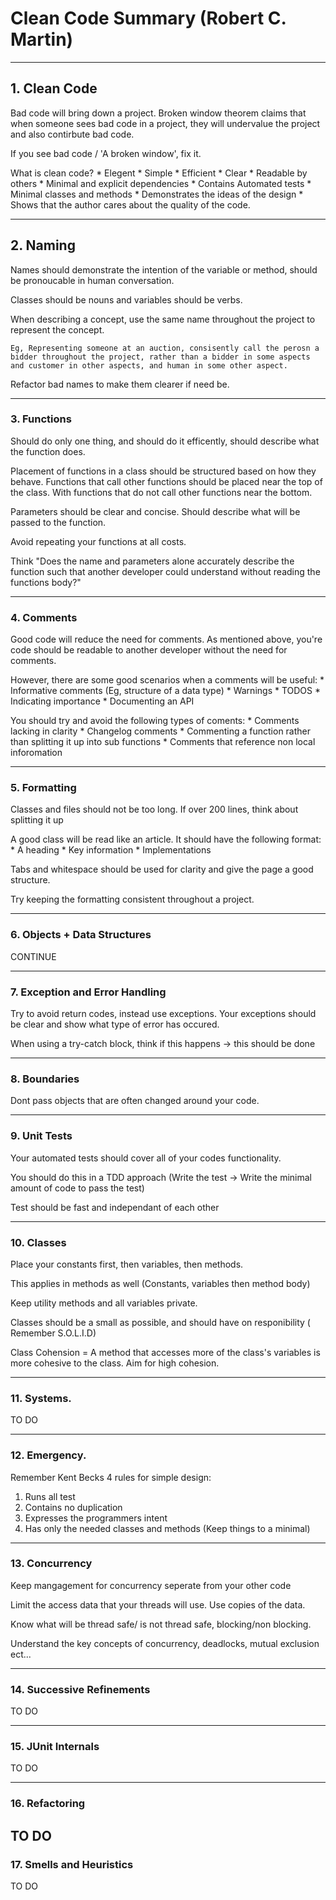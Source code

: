 # Clean Code Summary  (Robert C. Martin)

-------------------------------------------
## 1. Clean Code

Bad code will bring down a project. Broken window theorem claims that when someone sees bad code in a project, they will undervalue the project and also contirbute bad code. 

If you see bad code / 'A broken window', fix it.

What is clean code?
	* Elegent
	* Simple
	* Efficient 
	* Clear
	* Readable by others
	* Minimal and explicit dependencies
	* Contains Automated tests
	* Minimal classes and methods
	* Demonstrates the ideas of the design
	* Shows that the author cares about the quality of the code. 

---------------------------------------------

## 2. Naming

Names should demonstrate the intention of the variable or method, should be pronoucable in human conversation.

Classes should be nouns and variables should be verbs.

When describing a concept, use the same name throughout the project to represent the concept. 

	Eg, Representing someone at an auction, consisently call the perosn a bidder throughout the project, rather than a bidder in some aspects and customer in other aspects, and human in some other aspect.

Refactor bad names to make them clearer if need be.

---------------------------------------------
### 3. Functions

Should do only one thing, and should do it efficently, should describe what the function does.

Placement of functions in a class should be structured based on how they behave. Functions that call other functions should be placed near the top of the class. With functions that do not call other functions near the bottom.

Parameters should be clear and concise. Should describe what will be passed to the function.

Avoid repeating your functions at all costs. 

Think  "Does the name and parameters alone accurately
 describe the function such that another developer could understand without reading the functions body?"

-------------------------------------------

### 4. Comments

Good code will reduce the need for comments. As mentioned above, you're code should be readable to another developer without the need for comments.

However, there are some good scenarios when a comments will be useful:
	* Informative comments (Eg, structure of a data type)
	* Warnings
	* TODOS
	* Indicating importance
	* Documenting an API

You should try and avoid the following types of coments:
	* Comments lacking in clarity
	* Changelog comments
	* Commenting a function rather than splitting it up into sub functions
	* Comments that reference non local inforomation

--------------------------------------------------------------------

### 5. Formatting 

Classes and files should not be too long. If over 200 lines, think about splitting it up

A good class will be read like an article. It should have the following format:
	* A heading
	* Key information
	* Implementations

Tabs and whitespace should be used for clarity and give the page a good structure.

Try keeping the formatting consistent throughout a project.

-----------------------------------------------------------------

### 6. Objects + Data Structures 

CONTINUE

-----------------------------------------------------

### 7. Exception and Error Handling

Try to avoid return codes, instead use exceptions. Your exceptions should be clear and show what type of error has occured.

When using a try-catch block, think if this happens -> this should be done

---------------------------------------------------------

### 8. Boundaries

Dont pass objects that are often changed around your code. 

-----------------

### 9. Unit Tests

Your automated tests should cover all of your codes functionality.

You should do this in a TDD approach (Write the test -> Write the minimal amount of code to pass the test)

Test should be fast and independant of each other

------------------

### 10. Classes

Place your constants first, then variables, then methods.

This applies in methods as well (Constants, variables then method body)

Keep utility methods and all variables private.

Classes should be a small as possible, and should have on responibility ( Remember S.O.L.I.D)

Class Cohension = A method that accesses more of the class's variables is more cohesive to the class.  Aim for high cohesion.

----

### 11. Systems.

TO DO

---

### 12. Emergency.

Remember Kent Becks 4 rules for simple design:

1. Runs all test
2. Contains no duplication
3. Expresses the programmers intent
4. Has only the needed classes and methods (Keep things to a minimal)

-----

### 13. Concurrency

Keep mangagement for concurrency seperate from your other code

Limit the access data that your threads will use. Use copies of the data.

Know what will be thread safe/ is not thread safe, blocking/non blocking.

Understand the key concepts of concurrency, deadlocks, mutual exclusion ect...

----

### 14. Successive Refinements

TO DO

----

### 15. JUnit Internals

TO DO

----
### 16. Refactoring 

TO DO
---

### 17. Smells and Heuristics

TO DO